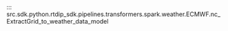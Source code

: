 ::: src.sdk.python.rtdip_sdk.pipelines.transformers.spark.weather.ECMWF.nc_ExtractGrid_to_weather_data_model